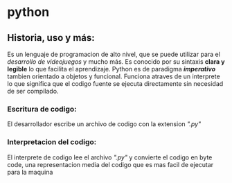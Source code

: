 # python
## Historia, uso y más:
Es un lenguaje de programacion de alto nivel, que se puede utilizar para el _desarrollo de videojuegos_ y mucho más. Es conocido por su sintaxis 
**clara y legible** lo que facilita el aprendizaje. Python es de paradigma ***imperativo*** tambien orientado a objetos y funcional. Funciona atraves de 
un interprete lo que significa que el codigo fuente se ejecuta directamente sin necesidad de ser compilado.

### Escritura de codigo:
El desarrollador escribe un archivo de codigo con la extension *".py"*

### Interpretacion del codigo:
El interprete de codigo lee el archivo *".py"* y convierte el codigo en byte code, una representacion media del codigo que es mas facil de ejecutar para la 
maquina

